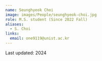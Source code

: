 ```yaml
---
name: Seunghyeok Choi
image: images/People/seunghyeok-choi.jpg
role: M.S. student (Since 2022 Fall)
aliases:
  - S. Choi
links:
  email: one9119@unist.ac.kr
---
```



Last updated: 2024